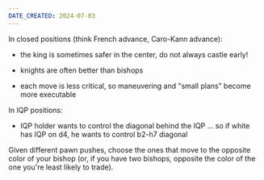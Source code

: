 ```yaml
---
DATE_CREATED: 2024-07-03
---
```


In closed positions (think French advance, Caro-Kann advance):

* the king is sometimes safer in the center, do not always castle early!

* knights are often better than bishops
* each move is less critical, so maneuvering and "small plans" become more executable

In IQP positions:

* IQP holder wants to control the diagonal behind the IQP ... so if white has IQP on d4, he wants to control b2-h7 diagonal

Given different pawn pushes, choose the ones that move to the opposite color of your bishop (or, if you have two bishops, opposite the color of the one you're least likely to trade).
